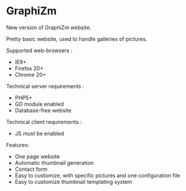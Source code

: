 GraphiZm
========

New version of GraphiZm website.

Pretty basic website, used to handle galleries of pictures.

Supported web-browsers :
- IE9+
- Firefox 20+
- Chrome 20+

Technical server requirements :
- PHP5+
- GD module enabled
- Database-free website

Technical client requirements :
- JS must be enabled

Features:
- One page website
- Automatic thumbnail generation
- Contact form
- Easy to customize, with specific pictures and one configuration file
- Easy to customize thumbnail templating system
